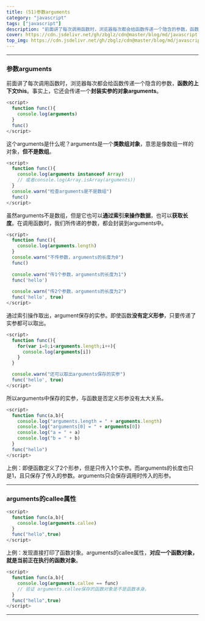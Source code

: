 ```yaml
---
title: (51)参数arguments
category: "javascript"
tags: ["javascript"]
description: "前面讲了每次调用函数时，浏览器每次都会给函数传递一个隐含的参数，函数的上下文this。事实上，它还会传递一个封装实参的对象arguments。"
cover: https://cdn.jsdelivr.net/gh/zbglz/cdn@master/blog/md/javascript.svg
top_img: https://cdn.jsdelivr.net/gh/zbglz/cdn@master/blog/md/javascript.svg
---
```


***

### 参数arguments


前面讲了每次调用函数时，浏览器每次都会给函数传递一个隐含的参数，**函数的上下文this**。事实上，它还会传递一个**封装实参的对象arguments**。


```js js
<script>
  function func(){
    console.log(arguments)
  }
  func()
</script>
```


这个arguments是什么呢？arguments是一个**类数组对象**，意思是像数组一样的对象，**但不是数组**。


```js js
<script>
  function func(){
    console.log(arguments instanceof Array)
    // 或者console.log(Array.isArray(arguments))
  }
  console.warn("检查arguments是不是数组")
  func()
</script>
```


虽然arguments不是数组，但是它也可以**通过索引来操作数据**，也可以**获取长度**。在调用函数时，我们所传递的参数，都会封装到arguments中。


```js js
<script>
  function func(){
    console.log(arguments.length)
  }
  console.warn("不传参数，arguments的长度为0")
  func()
  
  console.warn("传1个参数，arguments的长度为1")
  func('hello')
  
  console.warn("传2个参数，arguments的长度为2")
  func('hello', true)
</script>
```


通过索引操作取出，argument保存的实参。即使函数**没有定义形参**，只要传递了实参都可以取出。


```js js
<script>
  function func(){
    for(var i=0;i<arguments.length;i++){
      console.log(arguments[i])
    }
  }

  console.warn("还可以取出arguments保存的实参")
  func('hello', true)
</script>
```


所以arguments中保存的实参，与函数是否定义形参没有太大关系。


```js js
<script>
  function func(a,b){
    console.log("arguments.length = " + arguments.length)
    console.log("arguments[0] = " + arguments[0])
    console.log("a = " + a)
    console.log("b = " + b)
  }
  func("hello")
</script>
```


上例：即便函数定义了2个形参，但是只传入1个实参。而arguments的长度也只是1，且只保存了传入的参数。arguments只会保存调用时传入的形参。

***

### arguments的callee属性


```js js
<script>
  function func(a,b){
    console.log(arguments.callee)
  }
  func("hello",true)
</script>
```


上例：发现直接打印了函数对象。arguments的callee属性，**对应一个函数对象，就是当前正在执行的函数对象**。


```js js
<script>
  function func(a,b){
    console.log(arguments.callee == func) 
    // 验证 arguments.callee保存的函数对象是不是函数本身。
  }
  func("hello",true)
</script>
```


***